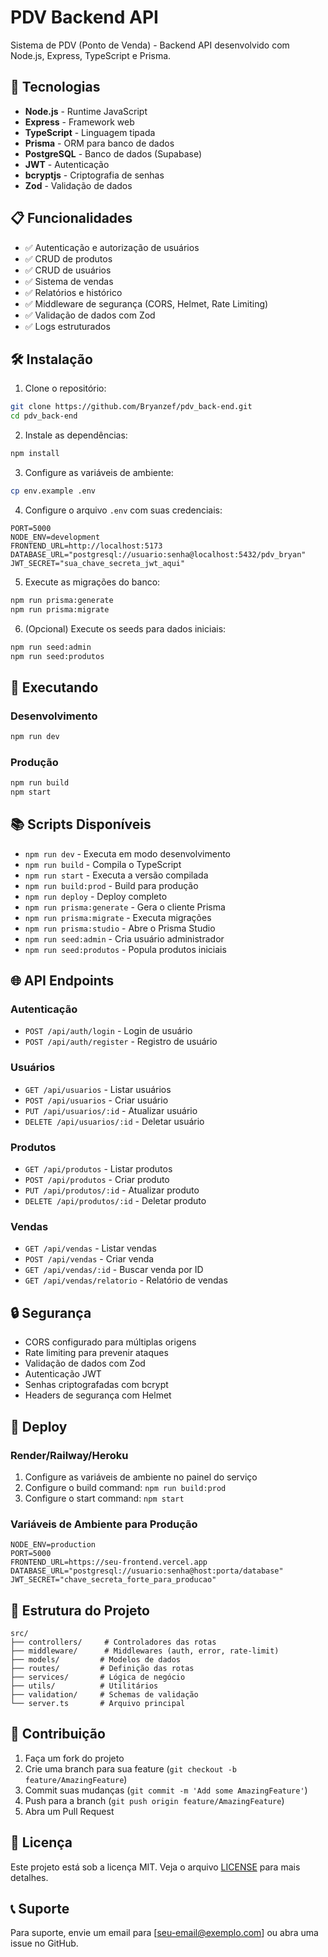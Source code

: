 # PDV Backend API

Sistema de PDV (Ponto de Venda) - Backend API desenvolvido com Node.js, Express, TypeScript e Prisma.

## 🚀 Tecnologias

- **Node.js** - Runtime JavaScript
- **Express** - Framework web
- **TypeScript** - Linguagem tipada
- **Prisma** - ORM para banco de dados
- **PostgreSQL** - Banco de dados (Supabase)
- **JWT** - Autenticação
- **bcryptjs** - Criptografia de senhas
- **Zod** - Validação de dados

## 📋 Funcionalidades

- ✅ Autenticação e autorização de usuários
- ✅ CRUD de produtos
- ✅ CRUD de usuários
- ✅ Sistema de vendas
- ✅ Relatórios e histórico
- ✅ Middleware de segurança (CORS, Helmet, Rate Limiting)
- ✅ Validação de dados com Zod
- ✅ Logs estruturados

## 🛠️ Instalação

1. Clone o repositório:
```bash
git clone https://github.com/Bryanzef/pdv_back-end.git
cd pdv_back-end
```

2. Instale as dependências:
```bash
npm install
```

3. Configure as variáveis de ambiente:
```bash
cp env.example .env
```

4. Configure o arquivo `.env` com suas credenciais:
```env
PORT=5000
NODE_ENV=development
FRONTEND_URL=http://localhost:5173
DATABASE_URL="postgresql://usuario:senha@localhost:5432/pdv_bryan"
JWT_SECRET="sua_chave_secreta_jwt_aqui"
```

5. Execute as migrações do banco:
```bash
npm run prisma:generate
npm run prisma:migrate
```

6. (Opcional) Execute os seeds para dados iniciais:
```bash
npm run seed:admin
npm run seed:produtos
```

## 🚀 Executando

### Desenvolvimento
```bash
npm run dev
```

### Produção
```bash
npm run build
npm start
```

## 📚 Scripts Disponíveis

- `npm run dev` - Executa em modo desenvolvimento
- `npm run build` - Compila o TypeScript
- `npm run start` - Executa a versão compilada
- `npm run build:prod` - Build para produção
- `npm run deploy` - Deploy completo
- `npm run prisma:generate` - Gera o cliente Prisma
- `npm run prisma:migrate` - Executa migrações
- `npm run prisma:studio` - Abre o Prisma Studio
- `npm run seed:admin` - Cria usuário administrador
- `npm run seed:produtos` - Popula produtos iniciais

## 🌐 API Endpoints

### Autenticação
- `POST /api/auth/login` - Login de usuário
- `POST /api/auth/register` - Registro de usuário

### Usuários
- `GET /api/usuarios` - Listar usuários
- `POST /api/usuarios` - Criar usuário
- `PUT /api/usuarios/:id` - Atualizar usuário
- `DELETE /api/usuarios/:id` - Deletar usuário

### Produtos
- `GET /api/produtos` - Listar produtos
- `POST /api/produtos` - Criar produto
- `PUT /api/produtos/:id` - Atualizar produto
- `DELETE /api/produtos/:id` - Deletar produto

### Vendas
- `GET /api/vendas` - Listar vendas
- `POST /api/vendas` - Criar venda
- `GET /api/vendas/:id` - Buscar venda por ID
- `GET /api/vendas/relatorio` - Relatório de vendas

## 🔒 Segurança

- CORS configurado para múltiplas origens
- Rate limiting para prevenir ataques
- Validação de dados com Zod
- Autenticação JWT
- Senhas criptografadas com bcrypt
- Headers de segurança com Helmet

## 🚀 Deploy

### Render/Railway/Heroku

1. Configure as variáveis de ambiente no painel do serviço
2. Configure o build command: `npm run build:prod`
3. Configure o start command: `npm start`

### Variáveis de Ambiente para Produção

```env
NODE_ENV=production
PORT=5000
FRONTEND_URL=https://seu-frontend.vercel.app
DATABASE_URL="postgresql://usuario:senha@host:porta/database"
JWT_SECRET="chave_secreta_forte_para_producao"
```

## 📝 Estrutura do Projeto

```
src/
├── controllers/     # Controladores das rotas
├── middleware/      # Middlewares (auth, error, rate-limit)
├── models/         # Modelos de dados
├── routes/         # Definição das rotas
├── services/       # Lógica de negócio
├── utils/          # Utilitários
├── validation/     # Schemas de validação
└── server.ts       # Arquivo principal
```

## 🤝 Contribuição

1. Faça um fork do projeto
2. Crie uma branch para sua feature (`git checkout -b feature/AmazingFeature`)
3. Commit suas mudanças (`git commit -m 'Add some AmazingFeature'`)
4. Push para a branch (`git push origin feature/AmazingFeature`)
5. Abra um Pull Request

## 📄 Licença

Este projeto está sob a licença MIT. Veja o arquivo [LICENSE](LICENSE) para mais detalhes.

## 📞 Suporte

Para suporte, envie um email para [seu-email@exemplo.com] ou abra uma issue no GitHub.
